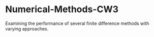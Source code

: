 # Numerical-Methods-CW3
Examining the performance of several finite difference methods with varying approaches.
